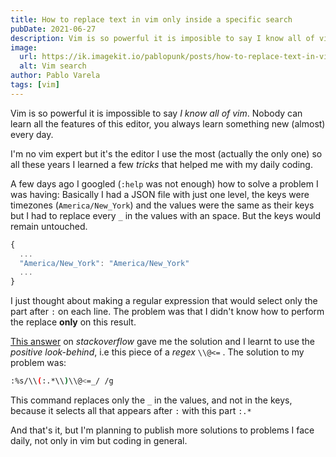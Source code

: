 ```yaml
---
title: How to replace text in vim only inside a specific search
pubDate: 2021-06-27
description: Vim is so powerful it is imposible to say I know all of vim. Nobody can learn all the features of this editor, you always learn something new (almost) every day.
image:
  url: https://ik.imagekit.io/pablopunk/posts/how-to-replace-text-in-vim-only-inside-a-specific-search.jpg?updatedAt=1698057155846
  alt: Vim search
author: Pablo Varela
tags: [vim]
---
```


Vim is so powerful it is impossible to say _I know all of vim_. Nobody can learn all the features of this editor, you always learn something new (almost) every day.

I'm no vim expert but it's the editor I use the most (actually the only one) so all these years I learned a few _tricks_ that helped me with my daily coding.

A few days ago I googled (`:help` was not enough) how to solve a problem I was having: Basically I had a JSON file with just one level, the keys were timezones (`America/New_York`) and the values were the same as their keys but I had to replace every `_` in the values with an space. But the keys would remain untouched.

```ts
{
  ...
  "America/New_York": "America/New_York"
  ...
}
```

I just thought about making a regular expression that would select only the part after `:` on each line. The problem was that I didn't know how to perform the replace **only** on this result.

[This answer](https://stackoverflow.com/a/34601909/4396912) on _stackoverflow_ gave me the solution and I learnt to use the _positive look-behind_, i.e this piece of a _regex_ `\\@<=` . The solution to my problem was:

```bash
:%s/\\(:.*\\)\\@<=_/ /g
```

This command replaces only the `_` in the values, and not in the keys, because it selects all that appears after `:` with this part `:.*`

And that's it, but I'm planning to publish more solutions to problems I face daily, not only in vim but coding in general.
